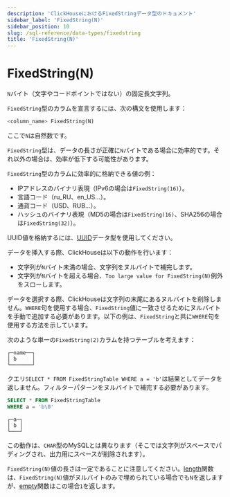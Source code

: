 ```yaml
---
description: 'ClickHouseにおけるFixedStringデータ型のドキュメント'
sidebar_label: 'FixedString(N)'
sidebar_position: 10
slug: /sql-reference/data-types/fixedstring
title: 'FixedString(N)'
---
```



# FixedString(N)

`N`バイト（文字やコードポイントではない）の固定長文字列。

`FixedString`型のカラムを宣言するには、次の構文を使用します：

```sql
<column_name> FixedString(N)
```

ここで`N`は自然数です。

`FixedString`型は、データの長さが正確に`N`バイトである場合に効率的です。それ以外の場合は、効率が低下する可能性があります。

`FixedString`型のカラムに効率的に格納できる値の例：

- IPアドレスのバイナリ表現（IPv6の場合は`FixedString(16)`）。
- 言語コード（ru_RU、en_US...）。
- 通貨コード（USD、RUB...）。
- ハッシュのバイナリ表現（MD5の場合は`FixedString(16)`、SHA256の場合は`FixedString(32)`）。

UUID値を格納するには、[UUID](../../sql-reference/data-types/uuid.md)データ型を使用してください。

データを挿入する際、ClickHouseは以下の動作を行います：

- 文字列が`N`バイト未満の場合、文字列をヌルバイトで補完します。
- 文字列が`N`バイトを超える場合、`Too large value for FixedString(N)`例外をスローします。

データを選択する際、ClickHouseは文字列の末尾にあるヌルバイトを削除しません。`WHERE`句を使用する場合、`FixedString`値に一致させるためにヌルバイトを手動で追加する必要があります。以下の例は、`FixedString`と共に`WHERE`句を使用する方法を示しています。

次のような単一の`FixedString(2)`カラムを持つテーブルを考えます：

```text
┌─name──┐
│ b     │
└───────┘
```

クエリ`SELECT * FROM FixedStringTable WHERE a = 'b'`は結果としてデータを返しません。フィルターパターンをヌルバイトで補完する必要があります。

```sql
SELECT * FROM FixedStringTable
WHERE a = 'b\0'
```

```text
┌─a─┐
│ b │
└───┘
```

この動作は、`CHAR`型のMySQLとは異なります（そこでは文字列がスペースでパディングされ、出力用にスペースが削除されます）。

`FixedString(N)`値の長さは一定であることに注意してください。[length](/sql-reference/functions/array-functions#length)関数は、`FixedString(N)`値がヌルバイトのみで埋められている場合でも`N`を返しますが、[empty](../../sql-reference/functions/string-functions.md#empty)関数はこの場合`1`を返します。
